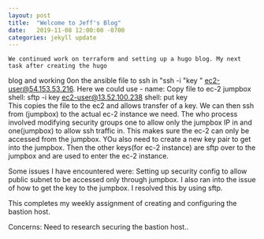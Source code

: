 ```yaml
---
layout: post
title:  "Welcome to Jeff's Blog"
date:   2019-11-08 12:00:00 -0700
categories: jekyll update
---
```



    We continued work on terraform and setting up a hugo blog. My next task after creating the hugo 
blog and working 0on the ansible file to ssh in "ssh -i "key " ec2-user@54.153.53.216. Here we could 
use   - name: Copy file to ec-2 jumpbox
        shell: sftp -i key ec2-user@13.52.100.238
        shell: put key   
This copies the file to the ec2 and allows transfer of a key. We can then ssh from (jumpbox) to the actual 
ec-2 instance we need.  The who process involved modifying security groups one to allow only the jumpbox IP in and one(jumpbox) to allow ssh traffic in.
This makes sure the ec-2 can only be accessed from the jumpbox. YOu also need to create a new key pair to
get into the jumpbox. Then the other keys(for ec-2 instance) are sftp over to the jumpbox and are used to enter the ec-2 instance. 

Some issues I have encountered were:
    Setting up security config to allow public subnet to be accessed only through jumpbox. 
    I also ran into the issue of how to get the key to the jumpbox. I resolved this by using sftp. 

   This completes my weekly assignment of creating and configuring the bastion host.
   

Concerns:
   Need to research securing the bastion host..  